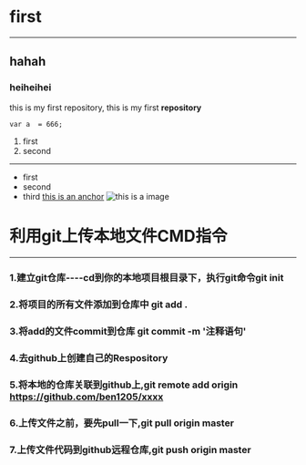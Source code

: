 # first
---
## hahah
### heiheihei
this is my first repository, this is my first <strong>repository</strong>

```
var a  = 666;
```
1. first
2. second
---
- first
- second
- third
[this is an anchor](https://www.taobao.com/)
![this is a image](https://www.baidu.com/img/2016_10_09logo_61d59f1e74db0be41ffe1d31fb8edef3.png)

# 利用git上传本地文件CMD指令<br/>
---
### 1.建立git仓库----cd到你的本地项目根目录下，执行git命令git init
### 2.将项目的所有文件添加到仓库中 git add .
### 3.将add的文件commit到仓库 git commit -m '注释语句'
### 4.去github上创建自己的Respository
### 5.将本地的仓库关联到github上,git remote add origin https://github.com/ben1205/xxxx
### 6.上传文件之前，要先pull一下,git pull origin master
### 7.上传文件代码到github远程仓库,git push origin master
